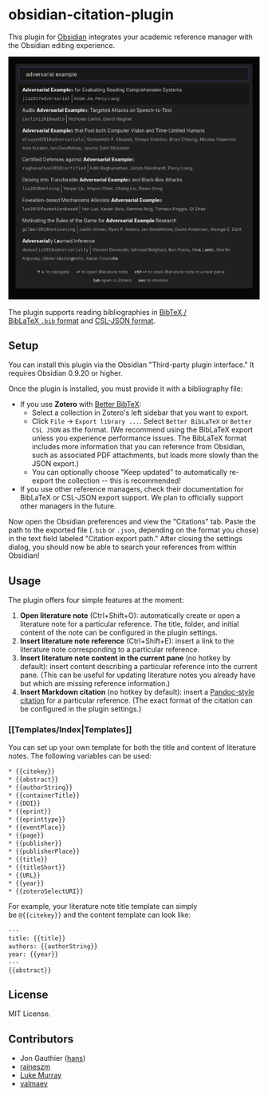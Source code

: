 # obsidian-citation-plugin

This plugin for [Obsidian](https://obsidian.md/) integrates your academic reference manager with the Obsidian editing experience.

![](https://raw.githubusercontent.com/hans/obsidian-citation-plugin/HEAD/screenshot.png)

The plugin supports reading bibliographies in [BibTeX / BibLaTeX `.bib` format](http://www.bibtex.org/) and [CSL-JSON format](https://github.com/citation-style-language/schema#csl-json-schema).

## Setup

You can install this plugin via the Obsidian "Third-party plugin interface." It requires Obsidian 0.9.20 or higher.

Once the plugin is installed, you must provide it with a bibliography file:

- If you use **Zotero** with [Better BibTeX](https://retorque.re/zotero-better-bibtex/):
    - Select a collection in Zotero's left sidebar that you want to export.
    - Click `File` -> `Export library ...`. Select `Better BibLaTeX` or `Better CSL JSON` as the format. (We recommend using the BibLaTeX export unless you experience performance issues. The BibLaTeX format includes more information that you can reference from Obsidian, such as associated PDF attachments, but loads more slowly than the JSON export.)
    - You can optionally choose "Keep updated" to automatically re-export the collection -- this is recommended!
- If you use other reference managers, check their documentation for BibLaTeX or CSL-JSON export support. We plan to officially support other managers in the future.

Now open the Obsidian preferences and view the "Citations" tab. Paste the path to the exported file (`.bib` or `.json`, depending on the format you chose) in the text field labeled "Citation export path." After closing the settings dialog, you should now be able to search your references from within Obsidian!

## Usage

The plugin offers four simple features at the moment:

1. **Open literature note** (Ctrl+Shift+O): automatically create or open a literature note for a particular reference. The title, folder, and initial content of the note can be configured in the plugin settings.
2. **Insert literature note reference** (Ctrl+Shift+E): insert a link to the literature note corresponding to a particular reference.
3. **Insert literature note content in the current pane** (no hotkey by default): insert content describing a particular reference into the current pane. (This can be useful for updating literature notes you already have but which are missing reference information.)
4. **Insert Markdown citation** (no hotkey by default): insert a [Pandoc-style citation](https://pandoc.org/MANUAL.html#extension-citations) for a particular reference. (The exact format of the citation can be configured in the plugin settings.)

### [[Templates/Index|Templates]]

You can set up your own template for both the title and content of literature notes. The following variables can be used:

```
* {{citekey}}
* {{abstract}}
* {{authorString}}
* {{containerTitle}}
* {{DOI}}
* {{eprint}}
* {{eprinttype}}
* {{eventPlace}}
* {{page}}
* {{publisher}}
* {{publisherPlace}}
* {{title}}
* {{titleShort}}
* {{URL}}
* {{year}}
* {{zoteroSelectURI}}
```

For example, your literature note title template can simply be `@{{citekey}}` and the content template can look like:

```
---
title: {{title}}
authors: {{authorString}}
year: {{year}}
---
{{abstract}}
```

## License

MIT License.

## Contributors

- Jon Gauthier ([hans](https://github.com/hans))
- [raineszm](https://github.com/raineszm)
- [Luke Murray](https://lukesmurray.com/)
- [valmaev](https://github.com/valmaev)
